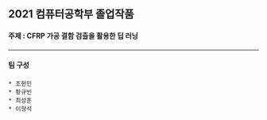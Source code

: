 ## 2021 컴퓨터공학부 졸업작품   
#### 주제 : CFRP 가공 결함 검출을 활용한 딥 러닝   
***   

#### 팀 구성   

	* 조현민   
	* 황규빈   		
	* 최성훈   
	* 이형석   
